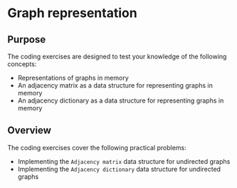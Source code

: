 # Graph representation

## Purpose

The coding exercises are designed to test your knowledge of the following concepts:

* Representations of graphs in memory
* An adjacency matrix as a data structure for representing graphs in memory
* An adjacency dictionary as a data structure for representing graphs in memory

## Overview

The coding exercises cover the following practical problems:
* Implementing the `Adjacency matrix` data structure for undirected graphs
* Implementing the `Adjacency dictionary` data structure for undirected graphs
